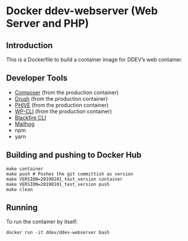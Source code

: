 # Docker ddev-webserver (Web Server and PHP)

## Introduction

This is a Dockerfile to build a container image for DDEV’s web container.

## Developer Tools

* [Composer](https://getcomposer.org/) (from the production container)
* [Drush](http://www.drush.org) (from the production container)
* [PHIVE](https://phar.io/) (from the production container)
* [WP-CLI](http://www.wp-cli.org) (from the production container)
* [Blackfire CLI](https://blackfire.io/docs/cookbooks/profiling-http-via-cli)
* [Mailhog](https://github.com/mailhog/MailHog)
* npm
* yarn

## Building and pushing to Docker Hub

```
make container
make push # Pushes the git committish as version
make VERSION=20190101_test_version container
make VERSION=20190101_test_version push
make clean
```

## Running

To run the container by itself:

```
docker run -it ddev/ddev-webserver bash
```
